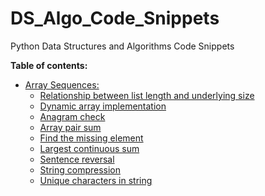# DS_Algo_Code_Snippets
Python Data Structures and Algorithms Code Snippets

**Table of contents:**
* [Array Sequences:](/code_snippets/01_Array_Sequences)
    * [Relationship between list length and underlying size](/code_snippets/01_Array_Sequences/Number_01.py)
    * [Dynamic array implementation](/code_snippets/01_Array_Sequences/Number_02.py)
    * [Anagram check](/code_snippets/01_Array_Sequences/Number_03.py)
    * [Array pair sum](/code_snippets/01_Array_Sequences/Number_04.py)
    * [Find the missing element](/code_snippets/01_Array_Sequences/Number_05.py)
    * [Largest continuous sum](/code_snippets/01_Array_Sequences/Number_06.py)
    * [Sentence reversal](/code_snippets/01_Array_Sequences/Number_07.py)
    * [String compression](/code_snippets/01_Array_Sequences/Number_08.py)
    * [Unique characters in string](/code_snippets/01_Array_Sequences/Number_09.py)